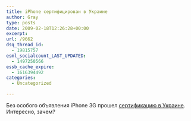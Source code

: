 ```yaml
---
title: iPhone сертифицирован в Украине
author: Gray
type: posts
date: 2009-02-18T12:26:28+00:00
excerpt:
url: /9662
dsq_thread_id:
  - 19815757
esml_socialcount_LAST_UPDATED:
  - 1497250566
essb_cache_expire:
  - 1616394492
categories:
  - Uncategorized

---
```








Без особого объявления iPhone 3G прошел <a href="http://www.ucrf.gov.ua/uk/press/news/page0/1233151722/" target="_blank">сертификацию в Украине</a>. Интересно, зачем?